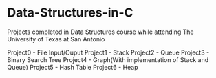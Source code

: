 # Data-Structures-in-C
Projects completed in Data Structures course while attending The University of Texas at San Antonio

Project0 - File Input/Ouput
Project1 - Stack
Project2 - Queue
Project3 - Binary Search Tree
Project4 - Graph(With implementation of Stack and Queue)
Project5 - Hash Table
Project6 - Heap
